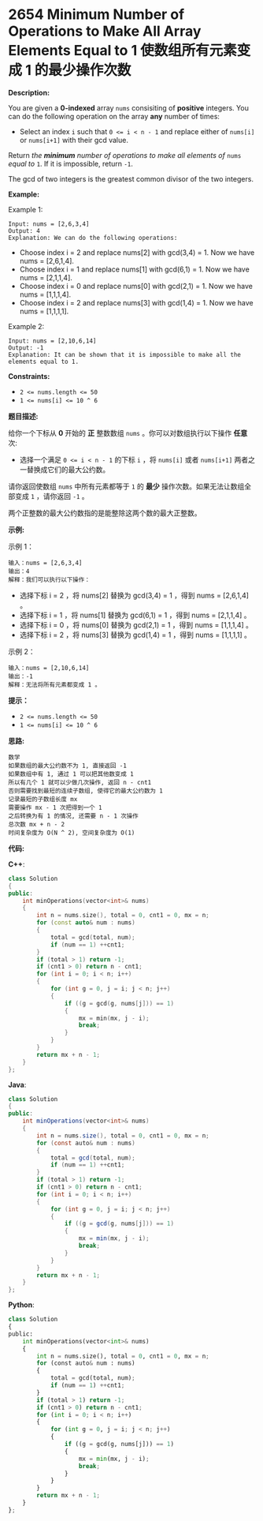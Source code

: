 # 2654 Minimum Number of Operations to Make All Array Elements Equal to 1 使数组所有元素变成 1 的最少操作次数

__Description:__

You are given a __0-indexed__ array `nums` consisiting of __positive__ integers. You can do the following operation on the array __any__ number of times:

- Select an index `i` such that `0 <= i < n - 1` and replace either of `nums[i]` or `nums[i+1]` with their gcd value.

Return _the __minimum__ number of operations to make all elements of_ `nums` _equal to_ `1`. If it is impossible, return `-1`.

The gcd of two integers is the greatest common divisor of the two integers.

__Example:__

Example 1:

```text
Input: nums = [2,6,3,4]
Output: 4
Explanation: We can do the following operations:
```

- Choose index i = 2 and replace nums[2] with gcd(3,4) = 1. Now we have nums = [2,6,1,4].
- Choose index i = 1 and replace nums[1] with gcd(6,1) = 1. Now we have nums = [2,1,1,4].
- Choose index i = 0 and replace nums[0] with gcd(2,1) = 1. Now we have nums = [1,1,1,4].
- Choose index i = 2 and replace nums[3] with gcd(1,4) = 1. Now we have nums = [1,1,1,1].

Example 2:

```text
Input: nums = [2,10,6,14]
Output: -1
Explanation: It can be shown that it is impossible to make all the elements equal to 1.
```

__Constraints:__

- `2 <= nums.length <= 50`
- `1 <= nums[i] <= 10 ^ 6`

__题目描述:__

给你一个下标从 __0__ 开始的 __正__ 整数数组 `nums` 。你可以对数组执行以下操作 __任意__ 次:

- 选择一个满足 `0 <= i < n - 1` 的下标 `i` ，将 `nums[i]` 或者 `nums[i+1]` 两者之一替换成它们的最大公约数。

请你返回使数组 `nums` 中所有元素都等于 `1` 的 __最少__ 操作次数。如果无法让数组全部变成 `1` ，请你返回 `-1` 。

两个正整数的最大公约数指的是能整除这两个数的最大正整数。

__示例:__

示例 1：

```text
输入：nums = [2,6,3,4]
输出：4
解释：我们可以执行以下操作：
```

- 选择下标 i = 2 ，将 nums[2] 替换为 gcd(3,4) = 1 ，得到 nums = [2,6,1,4] 。
- 选择下标 i = 1 ，将 nums[1] 替换为 gcd(6,1) = 1 ，得到 nums = [2,1,1,4] 。
- 选择下标 i = 0 ，将 nums[0] 替换为 gcd(2,1) = 1 ，得到 nums = [1,1,1,4] 。
- 选择下标 i = 2 ，将 nums[3] 替换为 gcd(1,4) = 1 ，得到 nums = [1,1,1,1] 。

示例 2：

```text
输入：nums = [2,10,6,14]
输出：-1
解释：无法将所有元素都变成 1 。
```

__提示：__

- `2 <= nums.length <= 50`
- `1 <= nums[i] <= 10 ^ 6`

__思路:__

```text
数学
如果数组的最大公约数不为 1, 直接返回 -1
如果数组中有 1, 通过 1 可以把其他数变成 1
所以有几个 1 就可以少做几次操作, 返回 n - cnt1
否则需要找到最短的连续子数组, 使得它的最大公约数为 1
记录最短的子数组长度 mx
需要操作 mx - 1 次把得到一个 1
之后转换为有 1 的情况, 还需要 n - 1 次操作
总次数 mx + n - 2
时间复杂度为 O(N ^ 2), 空间复杂度为 O(1)
```

__代码:__

__C++__:

```C++
class Solution 
{
public:
    int minOperations(vector<int>& nums) 
    {
        int n = nums.size(), total = 0, cnt1 = 0, mx = n;
        for (const auto& num : nums) 
        {
            total = gcd(total, num);
            if (num == 1) ++cnt1;
        }
        if (total > 1) return -1;
        if (cnt1 > 0) return n - cnt1;
        for (int i = 0; i < n; i++) 
        {
            for (int g = 0, j = i; j < n; j++) 
            {
                if ((g = gcd(g, nums[j])) == 1) 
                {
                    mx = min(mx, j - i);
                    break;
                }
            }
        }
        return mx + n - 1;
    }
};
```

__Java__:

```Java
class Solution 
{
public:
    int minOperations(vector<int>& nums) 
    {
        int n = nums.size(), total = 0, cnt1 = 0, mx = n;
        for (const auto& num : nums) 
        {
            total = gcd(total, num);
            if (num == 1) ++cnt1;
        }
        if (total > 1) return -1;
        if (cnt1 > 0) return n - cnt1;
        for (int i = 0; i < n; i++) 
        {
            for (int g = 0, j = i; j < n; j++) 
            {
                if ((g = gcd(g, nums[j])) == 1) 
                {
                    mx = min(mx, j - i);
                    break;
                }
            }
        }
        return mx + n - 1;
    }
};
```

__Python__:

```Python
class Solution 
{
public:
    int minOperations(vector<int>& nums) 
    {
        int n = nums.size(), total = 0, cnt1 = 0, mx = n;
        for (const auto& num : nums) 
        {
            total = gcd(total, num);
            if (num == 1) ++cnt1;
        }
        if (total > 1) return -1;
        if (cnt1 > 0) return n - cnt1;
        for (int i = 0; i < n; i++) 
        {
            for (int g = 0, j = i; j < n; j++) 
            {
                if ((g = gcd(g, nums[j])) == 1) 
                {
                    mx = min(mx, j - i);
                    break;
                }
            }
        }
        return mx + n - 1;
    }
};
```

